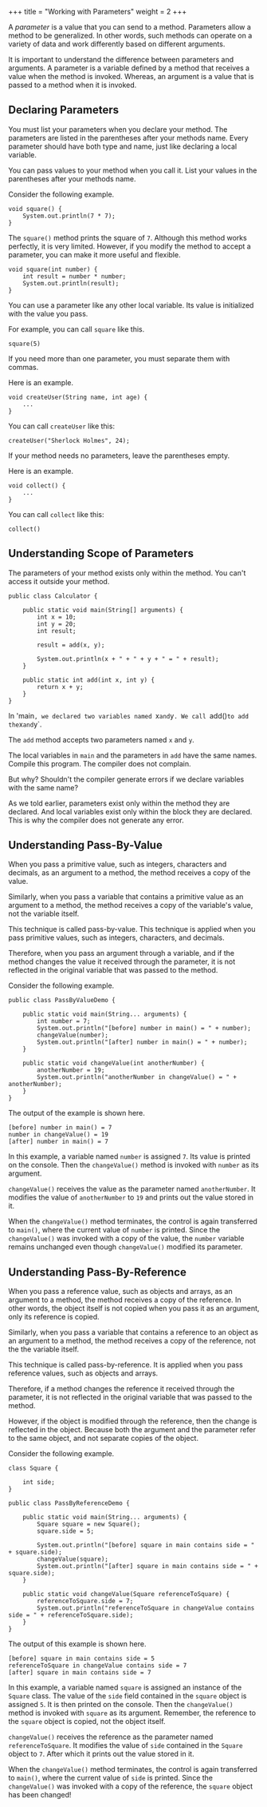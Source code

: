 +++
title = "Working with Parameters"
weight = 2
+++

A *parameter* is a value that you can send to a method. Parameters allow a
method to be generalized. In other words, such methods can operate on a
variety of data and work differently based on different arguments.

It is important to understand the difference between parameters and arguments.
A parameter is a variable defined by a method that receives a value when the
method is invoked. Whereas, an argument is a value that is passed to a method
when it is invoked.

## Declaring Parameters

You must list your parameters when you declare your method. The parameters are
listed in the parentheses after your methods name. Every parameter should
have both type and name, just like declaring a local variable.

You can pass values to your method when you call it. List your values in the
parentheses after your methods name.

Consider the following example.

```
void square() {
    System.out.println(7 * 7);
}
```

The `square()` method prints the square of `7`. Although this method works
perfectly, it is very limited. However, if you modify the method to accept a
parameter, you can make it more useful and flexible.

```
void square(int number) {
    int result = number * number;
    System.out.println(result);
}
```

You can use a parameter like any other local variable. Its value is initialized
with the value you pass.

For example, you can call `square` like this.
```
square(5)
```

If you need more than one parameter, you must separate them with commas.

Here is an example.

```
void createUser(String name, int age) {
    ...
}
```

You can call `createUser` like this:
```
createUser("Sherlock Holmes", 24);
```

If your method needs no parameters, leave the parentheses empty.

Here is an example.
```
void collect() {
    ...
}
```

You can call `collect` like this:
```
collect()
```

## Understanding Scope of Parameters

The parameters of your method exists only within the method. You can't access it
outside your method.

```
public class Calculator {

    public static void main(String[] arguments) {
        int x = 10;
        int y = 20;
        int result;

        result = add(x, y);

        System.out.println(x + " + " + y + " = " + result);
    }

    public static int add(int x, int y) {
        return x + y;
    }
}
```

In 'main`, we declared two variables named `x` and `y`. We call `add()` to
add the `x` and `y`.

The `add` method accepts two parameters named `x` and `y`.

The local variables in `main` and the parameters in `add` have the same names.
Compile this program. The compiler does not complain.

But why? Shouldn't the compiler generate errors if we declare variables with
the same name?

As we told earlier, parameters exist only within the method they are declared.
And local variables exist only within the block they are declared. This is why
the compiler does not generate any error.

## Understanding Pass-By-Value

When you pass a primitive value, such as integers, characters and decimals,
as an argument to a method, the method receives a copy of the value.

Similarly, when you pass a variable that contains a primitive value as an
argument to a method, the method receives a copy of the variable's value, not
the variable itself.

This technique is called pass-by-value. This technique is applied when you pass
primitive values, such as integers, characters, and decimals.

Therefore, when you pass an argument through a variable, and if the method
changes the value it received through the parameter, it is not reflected in
the original variable that was passed to the method.

Consider the following example.

```
public class PassByValueDemo {

    public static void main(String... arguments) {
        int number = 7;
        System.out.println("[before] number in main() = " + number);
        changeValue(number);
        System.out.println("[after] number in main() = " + number);
    }
    
    public static void changeValue(int anotherNumber) {
        anotherNumber = 19;
        System.out.println("anotherNumber in changeValue() = " + anotherNumber);
    }
}
```

The output of the example is shown here.

```
[before] number in main() = 7
number in changeValue() = 19
[after] number in main() = 7
```

In this example, a variable named `number` is assigned `7`. Its value is
printed on the console. Then the `changeValue()` method is invoked with
`number` as its argument.

`changeValue()` receives the value as the parameter named `anotherNumber`.
It modifies the value of `anotherNumber` to `19` and prints out the value stored
in it.

When the `changeValue()` method terminates, the control is again transferred to
`main()`, where the current value of `number` is printed. Since the
`changeValue()` was invoked with a copy of the value, the `number` variable
remains unchanged even though `changeValue()` modified its parameter.

## Understanding Pass-By-Reference

When you pass a reference value, such as objects and arrays, as an argument to
a method, the method receives a copy of the reference. In other words, the object
itself is not copied when you pass it as an argument, only its reference is copied.

Similarly, when you pass a variable that contains a reference to an object as an
argument to a method, the method receives a copy of the reference, not the the
variable itself.

This technique is called pass-by-reference. It is applied when you pass reference
values, such as objects and arrays.

Therefore, if a method changes the reference it received through the parameter,
it is not reflected in the original variable that was passed to the method.

However, if the object is modified through the reference, then the change is
reflected in the object. Because both the argument and the parameter refer to
the same object, and not separate copies of the object.

Consider the following example.

```
class Square {

    int side;
}

public class PassByReferenceDemo {

    public static void main(String... arguments) {
        Square square = new Square();
        square.side = 5;
        
        System.out.println("[before] square in main contains side = " + square.side);
        changeValue(square);
        System.out.println("[after] square in main contains side = " + square.side);
    }
    
    public static void changeValue(Square referenceToSquare) {
        referenceToSquare.side = 7;
        System.out.println("referenceToSquare in changeValue contains side = " + referenceToSquare.side);
    }
}
```

The output of this example is shown here.

```
[before] square in main contains side = 5
referenceToSquare in changeValue contains side = 7
[after] square in main contains side = 7
```

In this example, a variable named `square` is assigned an instance of the `Square`
class. The value of the `side` field contained in the `square` object is assigned
`5`. It is then printed on the console. Then the `changeValue()` method is invoked
with `square` as its argument. Remember, the reference to the `square` object is
copied, not the object itself.

`changeValue()` receives the reference as the parameter named `referenceToSquare`.
It modifies the value of `side` contained in the `Square` object to `7`. After
which it prints out the value stored in it.

When the `changeValue()` method terminates, the control is again transferred to
`main()`, where the current value of `side` is printed. Since the
`changeValue()` was invoked with a copy of the reference, the `square` object
has been changed!